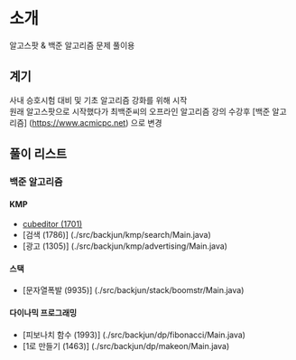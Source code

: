 # 소개
알고스팟 & 백준 알고리즘 문제 풀이용

## 계기
사내 승호시험 대비 및 기초 알고리즘 강화를 위해 시작  
원래 알고스팟으로 시작했다가 최백준씨의 오프라인 알고리즘 강의 수강후 [백준 알고리즘] (https://www.acmicpc.net) 으로 변경

## 풀이 리스트
### 백준 알고리즘
#### KMP
* [cubeditor (1701)](./src/backjun/kmp/cubeditor/Main.java)
* [검색 (1786)] (./src/backjun/kmp/search/Main.java)
* [광고 (1305)] (./src/backjun/kmp/advertising/Main.java)

#### 스택
* [문자열폭발 (9935)] (./src/backjun/stack/boomstr/Main.java)

#### 다이나믹 프로그래밍
* [피보나치 함수 (1993)] (./src/backjun/dp/fibonacci/Main.java)
* [1로 만들기 (1463)] (./src/backjun/dp/makeon/Main.java)